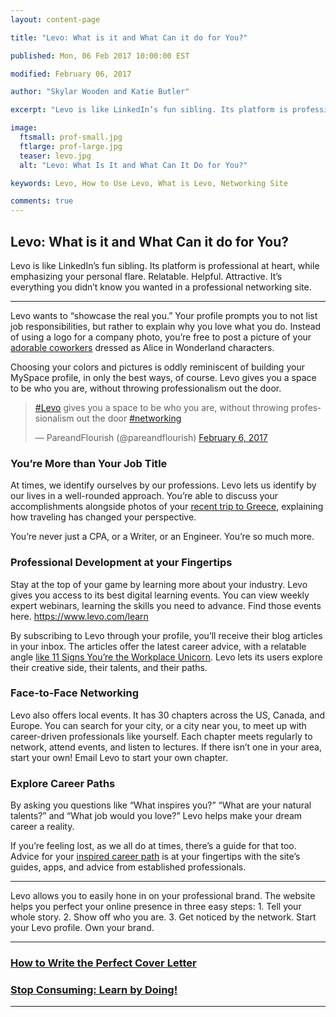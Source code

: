 ```yaml
---
layout: content-page

title: "Levo: What is it and What Can it do for You?"

published: Mon, 06 Feb 2017 10:00:00 EST

modified: February 06, 2017

author: "Skylar Wooden and Katie Butler"

excerpt: "Levo is like LinkedIn’s fun sibling. Its platform is professional at heart, while emphasizing your personal flare. Relatable. Helpful. Attractive. It’s everything you didn’t know you wanted in a professional networking site."

image:
  ftsmall: prof-small.jpg
  ftlarge: prof-large.jpg
  teaser: levo.jpg
  alt: "Levo: What Is It and What Can It Do for You?"

keywords: Levo, How to Use Levo, What is Levo, Networking Site

comments: true
---
```


## Levo: What is it and What Can it do for You?

Levo is like LinkedIn’s fun sibling. Its platform is professional at heart, while emphasizing your personal flare. Relatable. Helpful. Attractive. It’s everything you didn’t know you wanted in a professional networking site. 

<hr class="secondary">

Levo wants to “showcase the real you.” Your profile prompts you to not list job responsibilities, but rather to explain why you love what you do. Instead of using a logo for a company photo, you’re free to post a picture of your [adorable coworkers](https://www.levo.com/skylar-wooden) dressed as Alice in Wonderland characters. 

Choosing your colors and pictures is oddly reminiscent of building your MySpace profile, in only the best ways, of course. Levo gives you a space to be who you are, without throwing professionalism out the door.

<blockquote class="twitter-tweet tw-align-center" data-lang="en"><p lang="en" dir="ltr"><a href="https://twitter.com/hashtag/Levo?src=hash">#Levo</a> gives you a space to be who you are, without throwing professionalism out the door <a href="https://twitter.com/hashtag/networking?src=hash">#networking</a></p>&mdash; PareandFlourish (@pareandflourish) <a href="https://twitter.com/pareandflourish/status/828642143287771136">February 6, 2017</a></blockquote>
<script async src="//platform.twitter.com/widgets.js" charset="utf-8"></script>

### You’re More than Your Job Title

At times, we identify ourselves by our professions. Levo lets us identify by our lives in a well-rounded approach. You’re able to discuss your accomplishments alongside photos of your [recent trip to Greece](https://www.levo.com/945640), explaining how traveling has changed your perspective. 

You’re never just a CPA, or a Writer, or an Engineer. You’re so much more.

### Professional Development at your Fingertips 

Stay at the top of your game by learning more about your industry. Levo gives you access to its best digital learning events. You can view weekly expert webinars, learning the skills you need to advance. Find those events here. https://www.levo.com/learn

By subscribing to Levo through your profile, you’ll receive their blog articles in your inbox. The articles offer the latest career advice, with a relatable angle [like 11 Signs You’re the Workplace Unicorn](https://www.levo.com/posts/11-signs-coworkers-think-youre-the-workplace-unicorn). Levo lets its users explore their creative side, their talents, and their paths.

### Face-to-Face Networking

Levo also offers local events. It has 30 chapters across the US, Canada, and Europe. You can search for your city, or a city near you, to meet up with career-driven professionals like yourself. Each chapter meets regularly to network, attend events, and listen to lectures. If there isn’t one in your area, start your own! Email Levo to start your own chapter. 

### Explore Career Paths

By asking you questions like “What inspires you?” “What are your natural talents?” and “What job would you love?” Levo helps make your dream career a reality. 

If you’re feeling lost, as we all do at times, there’s a guide for that too. Advice for your [inspired career path](https://www.levo.com/path) is at your fingertips with the site’s guides, apps, and advice from established professionals. 

<hr class="secondary">

Levo allows you to easily hone in on your professional brand. The website helps you perfect your online presence in three easy steps: 1. Tell your whole story. 2. Show off who you are. 3. Get noticed by the network. Start your Levo profile. Own your brand. 

<hr class="primary">

<div class="row"> <!-- "pagination" -->
	<div class="col-xs-6 paginate">
      <a href="{{site.url}}/perfect-cover-letter/">
        <div class="col-xs-12 arrow"><i class="fa fa-arrow-left" aria-hidden="true"></i></div>
        <div class="col-xs-12 text"><h3>How to Write the Perfect Cover Letter</h3></div>	
      </a>
	</div>
	<div class="col-xs-6 paginate">
      <a href="{{site.url}}/stop-consuming-learn-by-doing/">
        <div class="col-xs-12 arrow"><i class="fa fa-arrow-right" aria-hidden="true"></i></div>
        <div class="col-xs-12 text"><h3>Stop Consuming: Learn by Doing!</h3></div>	
      </a>
	</div>
</div> <!-- close "pagination" -->

<hr class="primary">